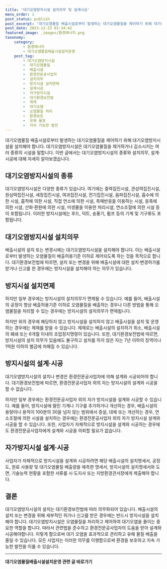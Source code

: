 ```yaml
---
title: '대기오염방지시설 설치의무 및 설계시공'
menu_order: 1
post_status: publish
post_excerpt: '대기오염물질 배출시설로부터 발생하는 대기오염물질을 제어하기 위해 대기오염방지시설을 설치해야 합니다. 대기오염방지시설은 대기오염물질을 제거하거나 감소시키는 여러 종류의 시설을 말합니다. 이번 글에서는 대기오염방지시설의 종류와 설치의무, 설계 시공에 대해 자세히 알아보겠습니다.'
post_date: 2023-12-23 01:34:42
featured_image: _images/환경에너지.png
taxonomy:
    category:
        - 환경에너지
        - 대기오염물질배출시설설치운영
    post_tag:
        - 대기오염방지시설
        -  대기오염물질
        -  배출시설
        -  환경전문공사업자
        -  설치의무
        -  방지시설 설치면제
        -  설계시공
        -  자가방지시설
        -  대기환경보전법
        -  제재
        -  대기오염
        -  오염물질 처리
        -  환경보호
        -  유해 물질
        -  지속 가능한 발전
---
```



대기오염물질 배출시설로부터 발생하는 대기오염물질을 제어하기 위해 대기오염방지시설을 설치해야 합니다. 대기오염방지시설은 대기오염물질을 제거하거나 감소시키는 여러 종류의 시설을 말합니다. 이번 글에서는 대기오염방지시설의 종류와 설치의무, 설계·시공에 대해 자세히 알아보겠습니다.

## 대기오염방지시설의 종류

대기오염방지시설은 다양한 종류가 있습니다. 여기에는 중력집진시설, 관성력집진시설, 원심력집진시설, 세정집진시설, 여과집진시설, 전기집진시설, 음파집진시설, 흡수에 의한 시설, 흡착에 의한 시설, 직접 연소에 의한 시설, 촉매반응을 이용하는 시설, 응축에 의한 시설, 산화·환원에 의한 시설, 미생물을 이용한 처리시설, 연소조절에 의한 시설 등이 포함됩니다. 이러한 방지시설에는 후드, 덕트, 송풍기, 펌프 등의 기계 및 기구류도 포함됩니다.

## 대기오염방지시설 설치의무

배출시설의 설치 또는 변경시에는 대기오염방지시설을 설치해야 합니다. 이는 배출시설로부터 발생하는 오염물질이 배출허용기준 이하로 제어되도록 하는 것을 목적으로 합니다. 대기환경보전법에 따르면, 설치 또는 변경을 위해 배출시설에 대한 설치·변경허가를 받거나 신고를 한 경우에는 방지시설을 설치해야 하는 의무가 있습니다.

## 방지시설 설치면제

하지만 일부 경우에는 방지시설의 설치의무가 면제될 수 있습니다. 예를 들어, 배출시설의 공정이 항상 배출허용기준 이하로 오염물질을 배출하는 경우나 다른 방법을 통해 오염물질을 처리할 수 있는 경우에는 방지시설의 설치의무가 면제됩니다.

하지만 위의 경우에 해당하지 않고 방지시설을 설치하지 않고 배출시설을 설치 및 운영하는 경우에는 제재를 받을 수 있습니다. 제재로는 배출시설의 설치허가 취소, 배출시설의 폐쇄 또는 6개월 이내의 조업정지명령이 있습니다. 또한, 대기환경보전법에 따르면, 방지시설의 설치 의무가 있음에도 불구하고 설치를 하지 않은 자는 7년 이하의 징역이나 1억원 이하의 벌금에 처해질 수 있습니다.

## 방지시설의 설계·시공

대기오염방지시설의 설치나 변경은 환경전문공사업자에 의해 설계와 시공되어야 합니다. 대기환경보전법에 따르면, 환경전문공사업자 외의 자는 방지시설의 설계와 시공을 할 수 없습니다.

하지만 일부 경우에는 환경전문공사업자 외의 자가 방지시설을 설계와 시공할 수 있습니다. 예를 들어, 방지시설에 딸린 기계나 기구를 추가하거나 개선하는 경우, 배출시설의 용량이나 용적이 100분의 30을 넘지 않는 범위에서 증설, 대체 또는 개선하는 경우, 연소조절에 의한 시설을 설치하는 경우에는 환경전문공사업자 외의 자가 방지시설 설계와 시공을 할 수 있습니다. 또한, 사업자가 자체적으로 방지시설을 설계와 시공하는 경우에도 환경전문공사업자에게 설계와 시공을 의뢰할 필요가 없습니다.

## 자가방지시설 설계·시공

사업자가 자체적으로 방지시설을 설계와 시공하려면 해당 배출시설의 설치명세서, 공정도, 원료 사용량 및 대기오염물질 배출량을 예측한 명세서, 방지시설의 설치명세서와 도면, 기술능력 현황을 포함한 서류를 시·도지사 또는 지방환경관서장에게 제출해야 합니다.

## 결론

대기오염방지시설의 설치는 대기환경보전법에 따라 의무화되어 있습니다. 배출시설의 설치 또는 변경을 위해 세부적인 허가나 신고를 받은 경우에는 반드시 방지시설을 설치해야 합니다. 대기오염방지시설은 오염물질을 처리하고 제어하여 대기오염을 줄이는 중요한 역할을 합니다. 따라서 관련법을 준수하고 환경전문공사업자의 도움을 받아 설계와 시공해야합니다. 이렇게 함으로써 대기 오염을 효과적으로 관리하고 유해 물질 배출을 줄일 수 있습니다. 모든 사업자는 이러한 의무를 이행함으로써 환경을 보호하고 지속 가능한 발전을 이룰 수 있습니다.
<!-- wp:separator -->
<hr class="wp-block-separator has-alpha-channel-opacity"/>
<!-- /wp:separator -->

<!-- wp:group {"backgroundColor":"base","layout":{"type":"constrained"}} -->
<div class="wp-block-group has-base-background-color has-background"><!-- wp:paragraph {"align":"center","fontSize":"medium"} -->
<p class="has-text-align-center has-large-font-size"><strong>대기오염물질배출시설설치운영 관련 글 바로가기</strong></p>
<!-- /wp:paragraph -->


<!-- wp:latest-posts
{"categories":[{"id":35038,"count":19,"description":"","link":"https://uknowlaw.com/category/%eb%8c%80%ea%b8%b0%ec%98%a4%ec%97%bc%eb%ac%bc%ec%a7%88%eb%b0%b0%ec%b6%9c%ec%8b%9c%ec%84%a4%ec%84%a4%ec%b9%98%ec%9a%b4%ec%98%81/","name":"대기오염물질배출시설설치운영","slug":"대기오염물질배출시설설치운영","taxonomy":"category","parent":0,"meta":[],"_links":{"self":[{"href":"https://uknowlaw.com/wp-json/wp/v2/categories/35038"}],"collection":[{"href":"https://uknowlaw.com/wp-json/wp/v2/categories"}],"about":[{"href":"https://uknowlaw.com/wp-json/wp/v2/taxonomies/category"}],"wp:post_type":[{"href":"https://uknowlaw.com/wp-json/wp/v2/posts?categories=35038"}],"curies":[{"name":"wp","href":"https://api.w.org/{rel}","templated":true}]}}],"postsToShow":100,"excerptLength":28,"postLayout":"grid","columns":2,"featuredImageAlign":"left","featuredImageSizeSlug":"large","fontSize":"small"} /--></div>
<!-- /wp:group -->
